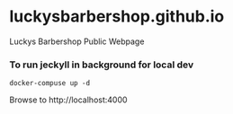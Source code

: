 # luckysbarbershop.github.io
Luckys Barbershop Public Webpage

### To run jeckyll in background for local dev
```
docker-compuse up -d
```
Browse to http://localhost:4000

